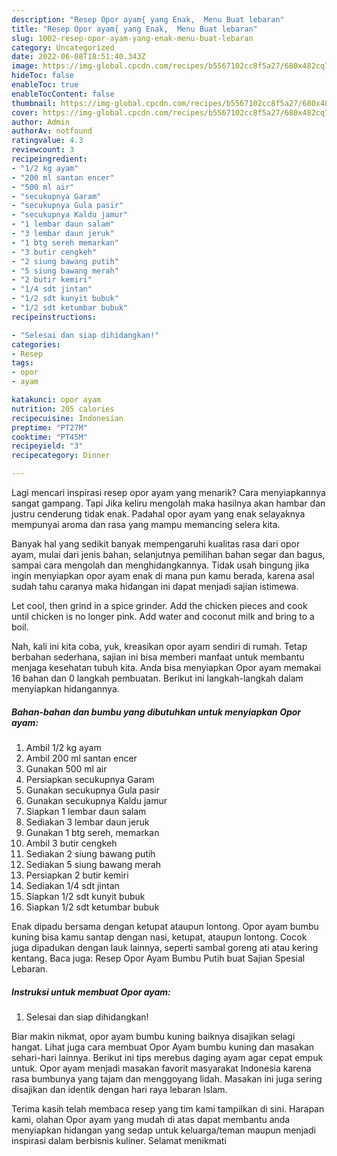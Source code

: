 ```yaml
---
description: "Resep Opor ayam{ yang Enak,  Menu Buat lebaran"
title: "Resep Opor ayam{ yang Enak,  Menu Buat lebaran"
slug: 1002-resep-opor-ayam-yang-enak-menu-buat-lebaran
category: Uncategorized
date: 2022-06-08T18:51:40.343Z
image: https://img-global.cpcdn.com/recipes/b5567102cc8f5a27/680x482cq70/opor-ayam-foto-resep-utama.jpg
hideToc: false
enableToc: true
enableTocContent: false
thumbnail: https://img-global.cpcdn.com/recipes/b5567102cc8f5a27/680x482cq70/opor-ayam-foto-resep-utama.jpg
cover: https://img-global.cpcdn.com/recipes/b5567102cc8f5a27/680x482cq70/opor-ayam-foto-resep-utama.jpg
author: Admin
authorAv: notfound
ratingvalue: 4.3
reviewcount: 3
recipeingredient:
- "1/2 kg ayam"
- "200 ml santan encer"
- "500 ml air"
- "secukupnya Garam"
- "secukupnya Gula pasir"
- "secukupnya Kaldu jamur"
- "1 lembar daun salam"
- "3 lembar daun jeruk"
- "1 btg sereh memarkan"
- "3 butir cengkeh"
- "2 siung bawang putih"
- "5 siung bawang merah"
- "2 butir kemiri"
- "1/4 sdt jintan"
- "1/2 sdt kunyit bubuk"
- "1/2 sdt ketumbar bubuk"
recipeinstructions:

- "Selesai dan siap dihidangkan!"
categories:
- Resep
tags:
- opor
- ayam

katakunci: opor ayam 
nutrition: 205 calories
recipecuisine: Indonesian
preptime: "PT27M"
cooktime: "PT45M"
recipeyield: "3"
recipecategory: Dinner

---
```



Lagi mencari inspirasi resep opor ayam yang menarik? Cara menyiapkannya sangat gampang. Tapi Jika keliru mengolah maka hasilnya akan hambar dan justru cenderung tidak enak. Padahal opor ayam yang enak selayaknya mempunyai aroma dan rasa yang mampu memancing selera kita.


Banyak hal yang sedikit banyak mempengaruhi kualitas rasa dari opor ayam, mulai dari jenis bahan, selanjutnya pemilihan bahan segar dan bagus, sampai cara mengolah dan menghidangkannya. Tidak usah bingung jika ingin menyiapkan opor ayam enak di mana pun kamu berada, karena asal sudah tahu caranya maka hidangan ini dapat menjadi sajian istimewa.

Let cool, then grind in a spice grinder. Add the chicken pieces and cook until chicken is no longer pink. Add water and coconut milk and bring to a boil.


Nah, kali ini kita coba, yuk, kreasikan opor ayam sendiri di rumah. Tetap berbahan sederhana, sajian ini bisa memberi manfaat untuk membantu menjaga kesehatan tubuh kita. Anda bisa menyiapkan Opor ayam memakai 16 bahan dan 0 langkah pembuatan. Berikut ini langkah-langkah dalam menyiapkan hidangannya.

<!--inarticleads1-->

##### Bahan-bahan dan bumbu yang dibutuhkan untuk menyiapkan Opor ayam:

1. Ambil 1/2 kg ayam
1. Ambil 200 ml santan encer
1. Gunakan 500 ml air
1. Persiapkan secukupnya Garam
1. Gunakan secukupnya Gula pasir
1. Gunakan secukupnya Kaldu jamur
1. Siapkan 1 lembar daun salam
1. Sediakan 3 lembar daun jeruk
1. Gunakan 1 btg sereh, memarkan
1. Ambil 3 butir cengkeh
1. Sediakan 2 siung bawang putih
1. Sediakan 5 siung bawang merah
1. Persiapkan 2 butir kemiri
1. Sediakan 1/4 sdt jintan
1. Siapkan 1/2 sdt kunyit bubuk
1. Siapkan 1/2 sdt ketumbar bubuk


Enak dipadu bersama dengan ketupat ataupun lontong. Opor ayam bumbu kuning bisa kamu santap dengan nasi, ketupat, ataupun lontong. Cocok juga dipadukan dengan lauk lainnya, seperti sambal goreng ati atau kering kentang. Baca juga: Resep Opor Ayam Bumbu Putih buat Sajian Spesial Lebaran. 

<!--inarticleads2-->

##### Instruksi untuk membuat Opor ayam:


1. Selesai dan siap dihidangkan!

Biar makin nikmat, opor ayam bumbu kuning baiknya disajikan selagi hangat. Lihat juga cara membuat Opor Ayam bumbu kuning dan masakan sehari-hari lainnya. Berikut ini tips merebus daging ayam agar cepat empuk untuk. Opor ayam menjadi masakan favorit masyarakat Indonesia karena rasa bumbunya yang tajam dan menggoyang lidah. Masakan ini juga sering disajikan dan identik dengan hari raya lebaran Islam. 

Terima kasih telah membaca resep yang tim kami tampilkan di sini. Harapan kami, olahan Opor ayam yang mudah di atas dapat membantu anda menyiapkan hidangan yang sedap untuk keluarga/teman maupun menjadi inspirasi dalam berbisnis kuliner. Selamat menikmati
